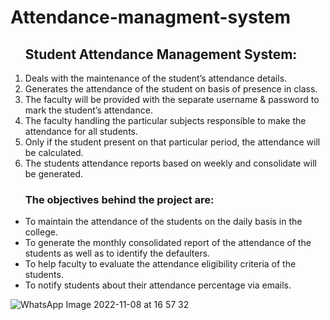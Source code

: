 # Attendance-managment-system

<ol>
<h2>Student Attendance Management System:</h2>
<li>Deals with the maintenance of the student’s attendance details.</li>
<li>Generates the attendance of the student on basis of presence in class.</li>
<li>The faculty will be provided with the separate username & password to mark the student’s attendance.</li>
<li>The faculty handling the particular subjects responsible to make the attendance for all students. </li>
<li>Only if the student present on that particular period, the attendance will be calculated. </li>
<li>The students attendance reports based on weekly and consolidate will be generated.</li>
</ol>

<ul>
<h3>The objectives behind the project are:</h3>
<li>To maintain the attendance of the students on the daily basis in the college.</li>
<li>To generate the monthly consolidated report of the attendance of the students as well as to identify the defaulters.</li>
<li>To help faculty to evaluate the attendance eligibility criteria of the students.</li>
<li>To notify students about their attendance percentage via emails.</li>
</ul>

![WhatsApp Image 2022-11-08 at 16 57 32](https://user-images.githubusercontent.com/65117013/200557423-0d0ec753-e75d-4b5e-ba2a-a3467f2e3538.jpg)
